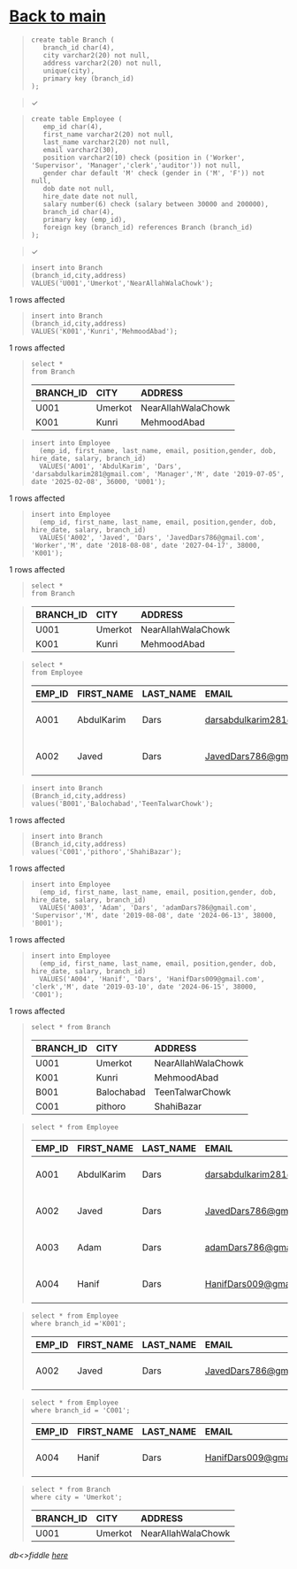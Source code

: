 # [Back to main](https://github.com/glaghari/database-assignement-2019)
<!-- -->
>     create table Branch (
>        branch_id char(4),
>        city varchar2(20) not null,
>        address varchar2(20) not null,
>        unique(city),
>        primary key (branch_id)
>     );

> 
> ✓

<!-- -->
>     create table Employee (
>        emp_id char(4),
>        first_name varchar2(20) not null,
>        last_name varchar2(20) not null,
>        email varchar2(30),
>        position varchar2(10) check (position in ('Worker', 'Supervisor', 'Manager','clerk','auditor')) not null,
>        gender char default 'M' check (gender in ('M', 'F')) not null,
>        dob date not null,
>        hire_date date not null,
>        salary number(6) check (salary between 30000 and 200000),
>        branch_id char(4),
>        primary key (emp_id),
>        foreign key (branch_id) references Branch (branch_id)
>     );

> 
> ✓

<!-- -->
>     insert into Branch
>     (branch_id,city,address)
>     VALUES('U001','Umerkot','NearAllahWalaChowk');
> 
1 rows affected

<!-- -->
>     insert into Branch
>     (branch_id,city,address)
>     VALUES('K001','Kunri','MehmoodAbad');
> 
1 rows affected

<!-- -->
>     select *
>     from Branch
> 
> | BRANCH_ID | CITY    | ADDRESS            |
> | :-------- | :------ | :----------------- |
> | U001      | Umerkot | NearAllahWalaChowk |
> | K001      | Kunri   | MehmoodAbad        |

<!-- -->
>     insert into Employee
>       (emp_id, first_name, last_name, email, position,gender, dob, hire_date, salary, branch_id)
>       VALUES('A001', 'AbdulKarim', 'Dars', 'darsabdulkarim281@gmail.com', 'Manager','M', date '2019-07-05', date '2025-02-08', 36000, 'U001');

> 
1 rows affected

<!-- -->
>     insert into Employee
>       (emp_id, first_name, last_name, email, position,gender, dob, hire_date, salary, branch_id)
>       VALUES('A002', 'Javed', 'Dars', 'JavedDars786@gmail.com', 'Worker','M', date '2018-08-08', date '2027-04-17', 38000, 'K001');

> 
1 rows affected

<!-- -->
>     select * 
>     from Branch

> 
> | BRANCH_ID | CITY    | ADDRESS            |
> | :-------- | :------ | :----------------- |
> | U001      | Umerkot | NearAllahWalaChowk |
> | K001      | Kunri   | MehmoodAbad        |

<!-- -->
>     select *
>     from Employee
> 
> | EMP_ID | FIRST_NAME | LAST_NAME | EMAIL                       | POSITION | GENDER | DOB       | HIRE_DATE | SALARY | BRANCH_ID |
> | :----- | :--------- | :-------- | :-------------------------- | :------- | :----- | :-------- | :-------- | -----: | :-------- |
> | A001   | AbdulKarim | Dars      | darsabdulkarim281@gmail.com | Manager  | M      | 05-JUL-19 | 08-FEB-25 |  36000 | U001      |
> | A002   | Javed      | Dars      | JavedDars786@gmail.com      | Worker   | M      | 08-AUG-18 | 17-APR-27 |  38000 | K001      |

<!-- -->
>     insert into Branch
>     (Branch_id,city,address)
>     values('B001','Balochabad','TeenTalwarChowk');
> 
1 rows affected

<!-- -->
>     insert into Branch
>     (Branch_id,city,address)
>     values('C001','pithoro','ShahiBazar');
> 
1 rows affected

<!-- -->
>     insert into Employee
>       (emp_id, first_name, last_name, email, position,gender, dob, hire_date, salary, branch_id)
>       VALUES('A003', 'Adam', 'Dars', 'adamDars786@gmail.com', 'Supervisor','M', date '2019-08-08', date '2024-06-13', 38000, 'B001');

> 
1 rows affected

<!-- -->
>     insert into Employee
>       (emp_id, first_name, last_name, email, position,gender, dob, hire_date, salary, branch_id)
>       VALUES('A004', 'Hanif', 'Dars', 'HanifDars009@gmail.com', 'clerk','M', date '2019-03-10', date '2024-06-15', 38000, 'C001');

> 
1 rows affected

<!-- -->
>     select * from Branch
> 
> | BRANCH_ID | CITY       | ADDRESS            |
> | :-------- | :--------- | :----------------- |
> | U001      | Umerkot    | NearAllahWalaChowk |
> | K001      | Kunri      | MehmoodAbad        |
> | B001      | Balochabad | TeenTalwarChowk    |
> | C001      | pithoro    | ShahiBazar         |

<!-- -->
>     select * from Employee
> 
> | EMP_ID | FIRST_NAME | LAST_NAME | EMAIL                       | POSITION   | GENDER | DOB       | HIRE_DATE | SALARY | BRANCH_ID |
> | :----- | :--------- | :-------- | :-------------------------- | :--------- | :----- | :-------- | :-------- | -----: | :-------- |
> | A001   | AbdulKarim | Dars      | darsabdulkarim281@gmail.com | Manager    | M      | 05-JUL-19 | 08-FEB-25 |  36000 | U001      |
> | A002   | Javed      | Dars      | JavedDars786@gmail.com      | Worker     | M      | 08-AUG-18 | 17-APR-27 |  38000 | K001      |
> | A003   | Adam       | Dars      | adamDars786@gmail.com       | Supervisor | M      | 08-AUG-19 | 13-JUN-24 |  38000 | B001      |
> | A004   | Hanif      | Dars      | HanifDars009@gmail.com      | clerk      | M      | 10-MAR-19 | 15-JUN-24 |  38000 | C001      |

<!-- -->
>     select * from Employee
>     where branch_id ='K001';
> 
> | EMP_ID | FIRST_NAME | LAST_NAME | EMAIL                  | POSITION | GENDER | DOB       | HIRE_DATE | SALARY | BRANCH_ID |
> | :----- | :--------- | :-------- | :--------------------- | :------- | :----- | :-------- | :-------- | -----: | :-------- |
> | A002   | Javed      | Dars      | JavedDars786@gmail.com | Worker   | M      | 08-AUG-18 | 17-APR-27 |  38000 | K001      |

<!-- -->
>     select * from Employee
>     where branch_id = 'C001';
> 
> | EMP_ID | FIRST_NAME | LAST_NAME | EMAIL                  | POSITION | GENDER | DOB       | HIRE_DATE | SALARY | BRANCH_ID |
> | :----- | :--------- | :-------- | :--------------------- | :------- | :----- | :-------- | :-------- | -----: | :-------- |
> | A004   | Hanif      | Dars      | HanifDars009@gmail.com | clerk    | M      | 10-MAR-19 | 15-JUN-24 |  38000 | C001      |

<!-- -->
>     select * from Branch
>     where city = 'Umerkot';
> 
> | BRANCH_ID | CITY    | ADDRESS            |
> | :-------- | :------ | :----------------- |
> | U001      | Umerkot | NearAllahWalaChowk |

*db<>fiddle [here](https://dbfiddle.uk/?rdbms=oracle_11.2&fiddle=4556886d405278a3b84886a30c360f2c)*

